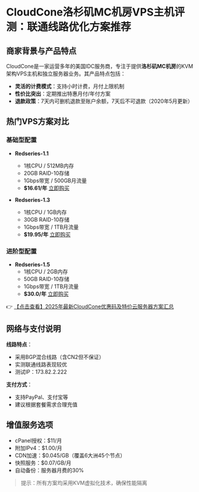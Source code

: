 # CloudCone洛杉矶MC机房VPS主机评测：联通线路优化方案推荐

## 商家背景与产品特点

CloudCone是一家运营多年的美国IDC服务商，专注于提供**洛杉矶MC机房**的KVM架构VPS主机和独立服务器业务。其产品特点包括：

- **灵活的计费模式**：支持小时计费，月付上限机制
- **性价比突出**：定期推出特惠月付/年付方案
- **退款政策**：7天内可删机退款至账户余额，7天后不可退款（2020年5月更新）

## 热门VPS方案对比

### 基础型配置
- **Redseries-1.1**
  - 1核CPU / 512MB内存
  - 20GB RAID-10存储
  - 1Gbps带宽 / 500GB月流量
  - **$16.61/年** [立即购买](https://bit.ly/Cloudcone)

- **Redseries-1.3**
  - 1核CPU / 1GB内存 
  - 30GB RAID-10存储
  - 1Gbps带宽 / 1TB月流量
  - **$19.95/年** [立即购买](https://bit.ly/Cloudcone)

### 进阶型配置
- **Redseries-1.5**
  - 1核CPU / 2GB内存
  - 50GB RAID-10存储
  - 1Gbps带宽 / 1TB月流量
  - **$30.0/年** [立即购买](https://bit.ly/Cloudcone)

👉 [【点击查看】2025年最新CloudCone优惠码及特价云服务器方案汇总](https://bit.ly/Cloudcone)

## 网络与支付说明

**线路特点**：
- 采用BGP混合线路（含CN2但不保证）
- 实测联通线路表现较优
- 测试IP：173.82.2.222

**支付方式**：
- 支持PayPal、支付宝等
- 建议根据套餐需求合理充值

## 增值服务选项

- cPanel授权：$11/月
- 附加IPv4：$1.00/月  
- CDN加速：$0.045/GB（覆盖6大洲45个节点）
- 快照服务：$0.07/GB/月
- 自动备份：服务器月费的30%

> 提示：所有方案均采用KVM虚拟化技术，确保性能隔离